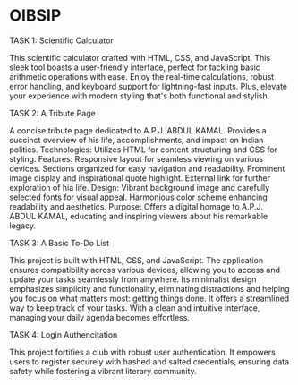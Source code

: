 # OIBSIP

TASK 1: Scientific Calculator

This scientific calculator crafted with HTML, CSS, and JavaScript. This sleek tool boasts a user-friendly interface, perfect for tackling basic arithmetic operations with ease. Enjoy the real-time calculations, robust error handling, and keyboard support for lightning-fast inputs. Plus, elevate your experience with modern styling that's both functional and stylish.

TASK 2: A Tribute Page

A concise tribute page dedicated to A.P.J. ABDUL KAMAL. Provides a succinct overview of his life, accomplishments, and impact on Indian politics. Technologies: Utilizes HTML for content structuring and CSS for styling. Features: Responsive layout for seamless viewing on various devices. Sections organized for easy navigation and readability. Prominent image display and inspirational quote highlight. External link for further exploration of hia life. Design: Vibrant background image and carefully selected fonts for visual appeal. Harmonious color scheme enhancing readability and aesthetics. Purpose: Offers a digital homage to A.P.J. ABDUL KAMAL, educating and inspiring viewers about his remarkable legacy.

TASK 3: A Basic To-Do List

This project is built with HTML, CSS, and JavaScript. The application ensures compatibility across various devices, allowing you to access and update your tasks seamlessly from anywhere. Its minimalist design emphasizes simplicity and functionality, eliminating distractions and helping you focus on what matters most: getting things done. It offers a streamlined way to keep track of your tasks. With a clean and intuitive interface, managing your daily agenda becomes effortless.

TASK 4: Login Authencitation

This project fortifies a club with robust user authentication. It empowers users to register securely with hashed and salted credentials, ensuring data safety while fostering a vibrant literary community.
